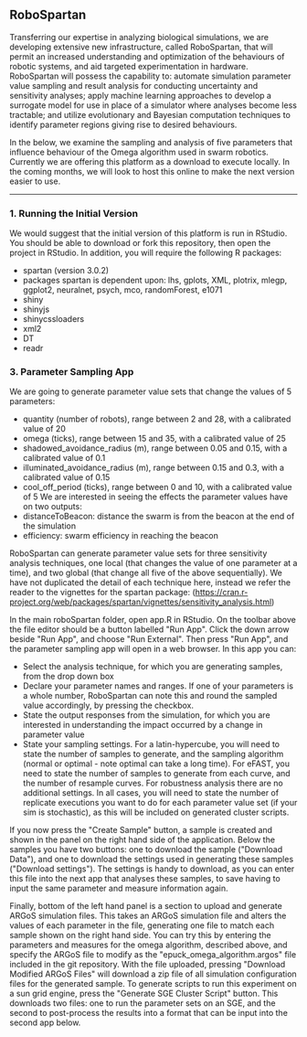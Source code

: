 ## RoboSpartan

Transferring our expertise in analyzing biological simulations, we are developing extensive new infrastructure, called RoboSpartan, that will permit an increased understanding and optimization of the behaviours of robotic systems, and aid targeted experimentation in hardware. RoboSpartan will possess the capability to: automate simulation parameter value sampling and result analysis for conducting uncertainty and sensitivity analyses; apply machine learning approaches to develop a surrogate model for use in place of a simulator where analyses become less tractable; and utilize evolutionary and Bayesian computation techniques to identify parameter regions giving rise to desired behaviours.

In the below, we examine the sampling and analysis of five parameters that influence behaviour of the Omega algorithm used in swarm robotics. Currently we are offering this platform as a download to execute locally. In the coming months, we will look to host this online to make the next version easier to use.

---

### 1. Running the Initial Version

We would suggest that the initial version of this platform is run in RStudio. You should be able to download or fork this repository, then open the project in RStudio. In addition, you will require the following R packages:
* spartan (version 3.0.2)
* packages spartan is dependent upon: lhs, gplots, XML, plotrix, mlegp, ggplot2, neuralnet, psych, mco, randomForest, e1071
* shiny
* shinyjs
* shinycssloaders
* xml2
* DT
* readr

### 3. Parameter Sampling App

We are going to generate parameter value sets that change the values of 5 parameters:
* quantity (number of robots), range between 2 and 28, with a calibrated value of 20
* omega (ticks), range between 15 and 35, with a calibrated value of 25
* shadowed_avoidance_radius (m), range between 0.05 and 0.15, with a calibrated value of 0.1
* illuminated_avoidance_radius (m), range between 0.15 and 0.3, with a calibrated value of 0.15
* cool_off_period (ticks), range between 0 and 10, with a calibrated value of 5
We are interested in seeing the effects the parameter values have on two outputs:
* distanceToBeacon: distance the swarm is from the beacon at the end of the simulation
* efficiency: swarm efficiency in reaching the beacon

RoboSpartan can generate parameter value sets for three sensitivity analysis techniques, one local (that changes the value of one parameter at a time), and two global (that change all five of the above sequentially). We have not duplicated the detail of each technique here, instead we refer the reader to the vignettes for the spartan package: (https://cran.r-project.org/web/packages/spartan/vignettes/sensitivity_analysis.html)

In the main roboSpartan folder, open app.R in RStudio. On the toolbar above the file editor should be a button labelled "Run App". Click the down arrow beside "Run App", and choose "Run External". Then press "Run App", and the parameter sampling app will open in a web browser. In this app you can:
* Select the analysis technique, for which you are generating samples, from the drop down box
* Declare your parameter names and ranges. If one of your parameters is a whole number, RoboSpartan can note this and round the sampled value accordingly, by pressing the checkbox.
* State the output responses from the simulation, for which you are interested in understanding the impact occurred by a change in parameter value
* State your sampling settings. For a latin-hypercube, you will need to state the number of samples to generate, and the sampling algorithm (normal or optimal - note optimal can take a long time). For eFAST, you need to state the number of samples to generate from each curve, and the number of resample curves. For robustness analysis there are no additional settings. In all cases, you will need to state the number of replicate executions you want to do for each parameter value set (if your sim is stochastic), as this will be included on generated cluster scripts.

If you now press the "Create Sample" button, a sample is created and shown in the panel on the right hand side of the application. Below the samples you have two buttons: one to download the sample ("Download Data"), and one to download the settings used in generating these samples ("Download settings"). The settings is handy to download, as you can enter this file into the next app that analyses these samples, to save having to input the same parameter and measure information again.

Finally, bottom of the left hand panel is a section to upload and generate ARGoS simulation files. This takes an ARGoS simulation file and alters the values of each parameter in the file, generating one file to match each sample shown on the right hand side. You can try this by entering the parameters and measures for the omega algorithm, described above, and specify the ARGoS file to modify as the "epuck_omega_algorithm.argos" file included in the git repository. With the file uploaded, pressing "Download Modified ARGoS Files" will download a zip file of all simulation configuration files for the generated sample. To generate scripts to run this experiment on a sun grid engine, press the "Generate SGE Cluster Script" button. This downloads two files: one to run the parameter sets on an SGE, and the second to post-process the results into a format that can be input into the second app below.







